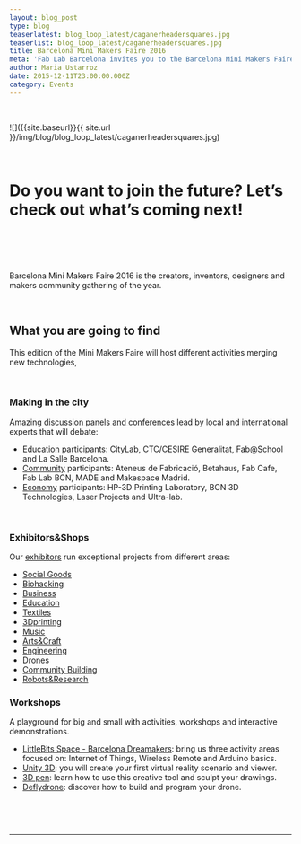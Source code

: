 ```yaml
---
layout: blog_post
type: blog
teaserlatest: blog_loop_latest/caganerheadersquares.jpg
teaserlist: blog_loop_latest/caganerheadersquares.jpg
title: Barcelona Mini Makers Faire 2016
meta: 'Fab Lab Barcelona invites you to the Barcelona Mini Makers Faire 2016, the greatest makers community gathering of the year.'
author: Maria Ustarroz
date: 2015-12-11T23:00:00.000Z
category: Events
---
```


&nbsp;

![]({{site.baseurl}}{{ site.url }}/img/blog/blog_loop_latest/caganerheadersquares.jpg)

&nbsp;

# Do you want to join the future? Let’s check out what’s coming next!

# &nbsp;

Barcelona Mini Makers Faire 2016 is the creators, inventors, designers and makers community gathering of the year.

&nbsp;

## What you are going to find

This edition of the Mini Makers Faire will host different activities merging new technologies, &nbsp;

&nbsp;

### Making in the city

Amazing [discussion panels and conferences](http://makerfairebcn.org/conferencia/) lead by local and international experts that will debate:

* [Education](http://makerfairebcn.org/conferencia/) participants: CityLab, CTC/CESIRE Generalitat, Fab@School and La Salle Barcelona.
* [Community](http://makerfairebcn.org/conferencia/) participants: Ateneus de Fabricació, Betahaus, Fab Cafe, Fab Lab BCN, MADE and Makespace Madrid.
* [Economy](http://makerfairebcn.org/conferencia/) participants: HP-3D Printing Laboratory, BCN 3D Technologies, Laser Projects and Ultra-lab.


&nbsp;

### Exhibitors&Shops

Our [exhibitors](http://makerfairebcn.org/exhibitors/) run exceptional projects from different areas:

* [Social Goods](http://makerfairebcn.org/in3-una-incubadora-de-bajo-coste/)
* [Biohacking](http://opensourcebeehives.net/)
* [Business](http://makerfairebcn.org/bcn3d-technologies/)
* [Education](http://makerfairebcn.org/makeit-with-scratch-4-arduino-learning-board/)
* [Textiles](http://makerfairebcn.org/dressed-in-music-musica-donde-y-cuando-quieras/)
* [3Dprinting](http://makerfairebcn.org/stalactite-3d/)
* [Music](http://makerfairebcn.org/rockin-tech-projects/)
* [Arts&Craft](http://makerfairebcn.org/carton-lleno-colaborativa/)
* [Engineering](http://makerfairebcn.org/littlepnp-smt-pick-and-place-machine/)
* [Drones](http://makerfairebcn.org/nero/)
* [Community Building](http://makerfairebcn.org/1750-2/)
* [Robots&Research](http://makerfairebcn.org/robots-tibi-y-dabo/)


### Workshops

A playground for big and small with activities, workshops and interactive demonstrations.

* [LittleBits Space - Barcelona Dreamakers](http://makerfairebcn.org/taller-littlebits-by-dreamkers/): bring us three activity areas focused on: Internet of Things, Wireless Remote and Arduino basics.
* [Unity 3D](http://makerfairebcn.org/taller-all-vr-education/): you will create your first virtual reality scenario and viewer.
* [3D pen](http://makerfairebcn.org/taller-3d-pen/): learn how to use this creative tool and sculpt your drawings.
* [Deflydrone](http://makerfairebcn.org/deflydrone-educacion-con-drones-diseno-construccion-y-programacion/): discover how to build and program your drone.


&nbsp;

&nbsp;

---

&nbsp;